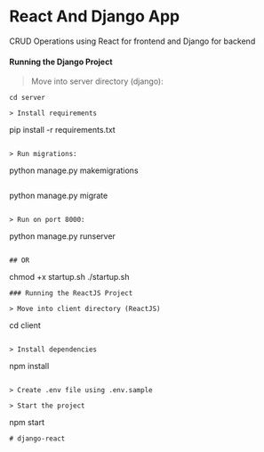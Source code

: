 # React And Django App

CRUD Operations using React for frontend and Django for backend


#### Running the Django Project

> Move into server directory (django):
```
cd server

> Install requirements

```
pip install -r requirements.txt
```

> Run migrations:

```
python manage.py makemigrations
```

```
python manage.py migrate
```

> Run on port 8000:

```
python manage.py runserver
```

## OR
```
chmod +x startup.sh
./startup.sh
```
### Running the ReactJS Project

> Move into client directory (ReactJS)

```
cd client
```

> Install dependencies

```
npm install
```

> Create .env file using .env.sample

> Start the project

```
npm start
```
# django-react
